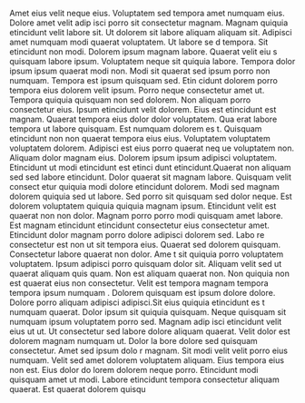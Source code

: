 Amet eius velit neque eius. Voluptatem sed tempora amet numquam eius. Dolore amet velit adip
isci porro sit consectetur magnam. Magnam quiquia etincidunt velit labore sit. Ut dolorem
 sit labore aliquam aliquam sit. Adipisci amet numquam modi quaerat voluptatem. Ut labore se
d tempora. Sit etincidunt non modi.  Dolorem ipsum magnam labore. Quaerat velit eiu
s quisquam labore ipsum. Voluptatem neque sit quiquia labore. Tempora dolor ipsum ipsum quaerat modi
 non. Modi sit quaerat sed ipsum porro non numquam.  Tempora est ipsum quisquam sed. Etin
cidunt dolorem porro tempora eius dolorem velit ipsum. Porro neque consectetur amet ut. Tempora quiquia quisquam non sed dolorem. Non aliquam porro
 consectetur eius. Ipsum etincidunt velit dolorem.  Eius est etincidunt est magnam. Quaerat tempora eius dolor dolor voluptatem. Qua
erat labore tempora ut labore quisquam. Est numquam dolorem es
t. Quisquam etincidunt non non quaerat tempora eius eius. Voluptatem voluptatem voluptatem dolorem. Adipisci est eius porro quaerat neq
ue voluptatem non. Aliquam dolor magnam eius. Dolorem ipsum ipsum adipisci voluptatem. Etincidunt ut modi etincidunt est etinci
dunt etincidunt.Quaerat non aliquam sed sed labore etincidunt. Dolor quaerat sit magnam labore. Quisquam velit consect
etur quiquia modi dolore etincidunt dolorem. Modi sed magnam dolorem quiquia sed ut labore. Sed porro sit quisquam sed dolor neque. Est
 dolorem voluptatem quiquia quiquia magnam ipsum.  Etincidunt velit est quaerat non non dolor. Magnam porro porro modi quisquam amet labore. Est
 magnam etincidunt etincidunt consectetur eius consectetur amet. Etincidunt dolor magnam porro dolore adipisci dolorem sed. Labo
re consectetur est non ut sit tempora eius.  Quaerat sed dolorem quisquam. Consectetur labore quaerat non dolor. Ame
t sit quiquia porro voluptatem voluptatem. Ipsum adipisci porro quisquam dolor sit. Aliquam velit sed ut quaerat aliquam quis
quam. Non est aliquam quaerat non. Non quiquia non est quaerat eius non consectetur. Velit est tempora magnam tempora tempora ipsum numquam
. Dolorem quisquam est ipsum dolore dolore. Dolore porro aliquam adipisci adipisci.Sit eius quiquia etincidunt es
t numquam quaerat. Dolor ipsum sit quiquia quisquam. Neque quisquam sit numquam ipsum voluptatem porro sed. Magnam adip
isci etincidunt velit eius ut ut. Ut consectetur sed labore dolore aliquam quaerat. Velit dolor est dolorem magnam numquam ut.  Dolor la
bore dolore sed quisquam consectetur. Amet sed ipsum dolo
r magnam. Sit modi velit velit porro eius numquam. Velit sed amet dolorem voluptatem aliquam. Eius tempora eius non est.  Eius dolor do
lorem dolorem neque porro. Etincidunt modi quisquam amet ut modi. Labore etincidunt tempora consectetur aliquam quaerat. Est quaerat dolorem quisqu
